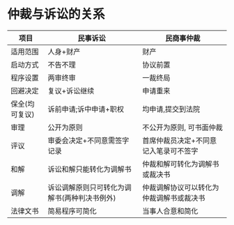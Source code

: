 # 仲裁与诉讼的关系

项目|民事诉讼|民商事仲裁
--|--|--
适用范围|人身+财产|财产
启动方式|不告不理|协议前置
程序设置|两审终审|一裁终局
回避决定|复议+诉讼继续|申请重来
保全(均可复议)|诉前申请;诉中申请+职权|均申请,提交到法院
审理|公开为原则|不公开为原则, 可书面仲裁
评议|审委会决定+不同意需签字记录|首席仲裁员决定+不同意记入笔录可不签字
和解|诉讼和解只能转化为调解书|仲裁和解可转化为调解书或裁决书
调解|诉讼调解原则只可转化为调解书(两种判决书例外)|仲裁调解协议可以转化为仲裁调解书或裁决书
法律文书|简易程序可简化|当事人合意和简化


